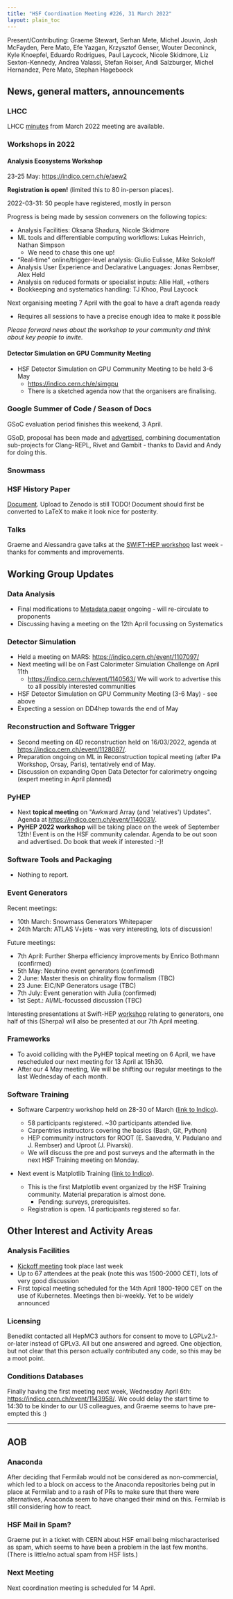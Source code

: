 ```yaml
---
title: "HSF Coordination Meeting #226, 31 March 2022"
layout: plain_toc
---
```


Present/Contributing: Graeme Stewart, Serhan Mete, Michel Jouvin, Josh McFayden,
Pere Mato, Efe Yazgan, Krzysztof Genser, Wouter Deconinck, Kyle Knoepfel,
Eduardo Rodrigues, Paul Laycock, Nicole Skidmore, Liz Sexton-Kennedy, Andrea
Valassi, Stefan Roiser, Andi Salzburger, Michel Hernandez, Pere Mato, Stephan
Hageboeck

## News, general matters, announcements

### LHCC

LHCC [minutes](https://cds.cern.ch/record/2803321/) from March 2022 meeting are
available.

### Workshops in 2022

#### Analysis Ecosystems Workshop

23-25 May: <https://indico.cern.ch/e/aew2>

**Registration is open!** (limited this to 80 in-person places).

2022-03-31: 50 people have registered, mostly in person

Progress is being made by session conveners on the following topics:

- Analysis Facilities: Oksana Shadura, Nicole Skidmore
- ML tools and differentiable computing workflows: Lukas Heinrich, Nathan
  Simpson
  - We need to chase this one up!
- “Real-time” online/trigger-level analysis: Giulio Eulisse, Mike Sokoloff
- Analysis User Experience and Declarative Languages: Jonas Rembser, Alex Held
- Analysis on reduced formats or specialist inputs: Allie Hall, +others
- Bookkeeping and systematics handling: TJ Khoo, Paul Laycock

Next organising meeting 7 April with the goal to have a draft agenda ready

- Requires all sessions to have a precise enough idea to make it possible

_Please forward news about the workshop to your community and think about key
people to invite._

#### Detector Simulation on GPU Community Meeting

- HSF Detector Simulation on GPU Community Meeting to be held 3-6 May
  - <https://indico.cern.ch/e/simgpu>
  - There is a sketched agenda now that the organisers are finalising.

### Google Summer of Code / Season of Docs

GSoC evaluation period finishes this weekend, 3 April.

GSoD, proposal has been made and
[advertised](https://hepsoftwarefoundation.org/activities/gsdocs.html),
combining documentation sub-projects for Clang-REPL, Rivet and Gambit - thanks
to David and Andy for doing this.

### Snowmass

### HSF History Paper

[Document](https://docs.google.com/document/d/1y45VSJeUZQnxgk7UMrLpVX4VhWtwYvp1sqz6Hp3dN1g/edit?usp=sharing).
Upload to Zenodo is still TODO! Document should first be converted to LaTeX to
make it look nice for posterity.

### Talks

Graeme and Alessandra gave talks at the
[SWIFT-HEP workshop](https://indico.cern.ch/event/1127798) last week - thanks
for comments and improvements.

## Working Group Updates

### Data Analysis

- Final modifications to [Metadata paper](https://arxiv.org/abs/2203.00463)
  ongoing - will re-circulate to proponents
- Discussing having a meeting on the 12th April focussing on Systematics

### Detector Simulation

- Held a meeting on MARS: <https://indico.cern.ch/event/1107097/>
- Next meeting will be on Fast Calorimeter Simulation Challenge on April 11th
  - <https://indico.cern.ch/event/1140563/> We will work to advertise this to
    all possibly interested communities
- HSF Detector Simulation on GPU Community Meeting (3-6 May) - see above
- Expecting a session on DD4hep towards the end of May

### Reconstruction and Software Trigger

- Second meeting on 4D reconstruction held on 16/03/2022, agenda at
  <https://indico.cern.ch/event/1128087/>.
- Preparation ongoing on ML in Reconstruction topical meeting (after IPa
  Workshop, Orsay, Paris), tentatively end of May.
- Discussion on expanding Open Data Detector for calorimetry ongoing (expert
  meeting in April planned)

### PyHEP

- Next **topical meeting** on "Awkward Array (and 'relatives') Updates". Agenda
  at <https://indico.cern.ch/event/1140031/>.
- **PyHEP 2022 workshop** will be taking place on the week of September 12th!
  Event is on the HSF community calendar. Agenda to be out soon and advertised.
  Do book that week if interested :-)!

### Software Tools and Packaging

- Nothing to report.

### Event Generators

Recent meetings:

- 10th March: Snowmass Generators Whitepaper
- 24th March: ATLAS V+jets - was very interesting, lots of discussion!

Future meetings:

- 7th April: Further Sherpa efficiency improvements by Enrico Bothmann
  (confirmed)
- 5th May: Neutrino event generators (confirmed)
- 2 June: Master thesis on chirality flow formalism (TBC)
- 23 June: EIC/NP Generators usage (TBC)
- 7th July: Event generation with Julia (confirmed)
- 1st Sept.: AI/ML-focussed discussion (TBC)

Interesting presentations at Swift-HEP
[workshop](https://indico.cern.ch/event/1127798/#21-wp2-event-generators)
relating to generators, one half of this (Sherpa) will also be presented at our
7th April meeting.

### Frameworks

- To avoid colliding with the PyHEP topical meeting on 6 April, we have
  rescheduled our next meeting for 13 April at 15h30.
- After our 4 May meeting, We will be shifting our regular meetings to the last
  Wednesday of each month.

### Software Training

- Software Carpentry workshop held on 28-30 of March
  ([link to Indico](https://indico.cern.ch/event/1112526/)).

  - 58 participants registered. ~30 participants attended live.
  - Carpentries instructors covering the basics (Bash, Git, Python)
  - HEP community instructors for ROOT (E. Saavedra, V. Padulano and J. Rembser)
    and Uproot (J. Pivarski).
  - We will discuss the pre and post surveys and the aftermath in the next HSF
    Training meeting on Monday.

- Next event is Matplotlib Training
  ([link to Indico](https://indico.cern.ch/event/1058838/)).
  - This is the first Matplotlib event organized by the HSF Training community.
    Material preparation is almost done.
    - Pending: surveys, prerequisites.
  - Registration is open. 14 participants registered so far.

## Other Interest and Activity Areas

### Analysis Facilities

- [Kickoff meeting](https://indico.cern.ch/event/1132360/) took place last week
- Up to 67 attendees at the peak (note this was 1500-2000 CET), lots of very
  good discussion
- First topical meeting scheduled for the 14th April 1800-1900 CET on the use of
  Kubernetes. Meetings then bi-weekly. Yet to be widely announced

### Licensing

Benedikt contacted all HepMC3 authors for consent to move to LGPLv2.1-or-later
instead of GPLv3. All but one answered and agreed. One objection, but not clear
that this person actually contributed any code, so this may be a moot point.

### Conditions Databases

Finally having the first meeting next week, Wednesday April 6th:
<https://indico.cern.ch/event/1143958/>. We could delay the start time to 14:30
to be kinder to our US colleagues, and Graeme seems to have pre-empted this :)

---

## AOB

### Anaconda

After deciding that Fermilab would not be considered as non-commercial, which
led to a block on access to the Anaconda repositories being put in place at
Fermilab and to a rash of PRs to make sure that there were alternatives,
Anaconda seem to have changed their mind on this. Fermilab is still considering
how to react.

### HSF Mail in Spam?

Graeme put in a ticket with CERN about HSF email being mischaracterised as spam,
which seems to have been a problem in the last few months. (There is little/no
actual spam from HSF lists.)

### Next Meeting

Next coordination meeting is scheduled for 14 April.
